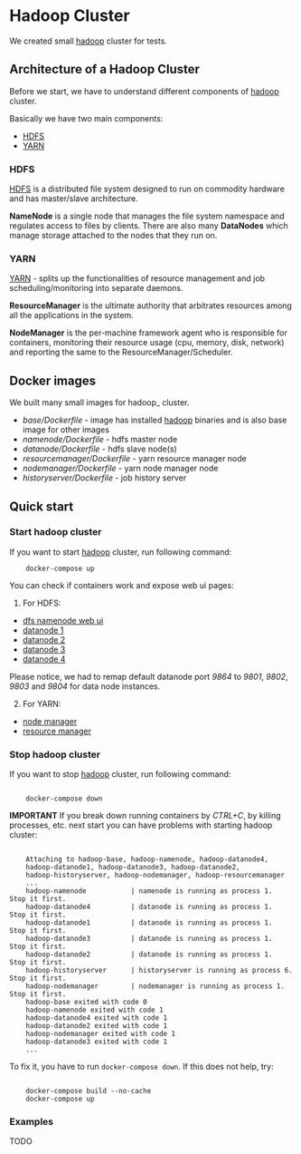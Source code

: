 # Hadoop Cluster

We created small [hadoop][hadoop] cluster for tests.

## Architecture of a Hadoop Cluster

Before we start, we have to understand different components of [hadoop][hadoop] cluster.

Basically we have two main components:

- [HDFS][HDFS]
- [YARN][YARN]

### HDFS

[HDFS][HDFS] is a distributed file system designed to run on commodity hardware and has master/slave architecture.

**NameNode** is a single node that manages the file system namespace and regulates access to files by clients.
There are also many **DataNodes** which manage storage attached to the nodes that they run on.

### YARN

[YARN][YARN] - splits up the functionalities of resource management and job scheduling/monitoring into separate daemons.

**ResourceManager** is the ultimate authority that arbitrates resources among all the applications in the system.

**NodeManager** is the per-machine framework agent who is responsible for containers,
monitoring their resource usage (cpu, memory, disk, network) and reporting the same to the ResourceManager/Scheduler.


## Docker images

We built many small images for hadoop_ cluster.

- *base/Dockerfile* - image has installed [hadoop][hadoop] binaries and is also base image for other images
- *namenode/Dockerfile* - hdfs master node
- *datanode/Dockerfile* - hdfs slave node(s)
- *resourcemanager/Dockerfile* - yarn resource manager node
- *nodemanager/Dockerfile* - yarn node manager node
- *historyserver/Dockerfile* - job history server

## Quick start

### Start hadoop cluster

If you want to start [hadoop][hadoop] cluster, run following command:

```
    docker-compose up

```

You can check if containers work and expose web ui pages:

1. For HDFS:

- [dfs namenode web ui](http://localhost:9870)
- [datanode 1](http://localhost:9801)
- [datanode 2](http://localhost:9802)
- [datanode 3](http://localhost:9803)
- [datanode 4](http://localhost:9804)

Please notice, we had to remap default datanode port *9864* to *9801*, *9802*, *9803* and *9804*
for data node instances.

2. For YARN:

- [node manager](http://localhost:8042/node)
- [resource manager](http://localhost:8088)


### Stop hadoop cluster

If you want to stop [hadoop][hadoop] cluster, run following command:


```

    docker-compose down

```

__IMPORTANT__ If you break down running containers by *CTRL+C*,
by killing processes, etc. next start you can have problems with starting
hadoop cluster:

```

    Attaching to hadoop-base, hadoop-namenode, hadoop-datanode4,
    hadoop-datanode1, hadoop-datanode3, hadoop-datanode2,
    hadoop-historyserver, hadoop-nodemanager, hadoop-resourcemanager
    ...
    hadoop-namenode           | namenode is running as process 1.  Stop it first.
    hadoop-datanode4          | datanode is running as process 1.  Stop it first.
    hadoop-datanode1          | datanode is running as process 1.  Stop it first.
    hadoop-datanode3          | datanode is running as process 1.  Stop it first.
    hadoop-datanode2          | datanode is running as process 1.  Stop it first.
    hadoop-historyserver      | historyserver is running as process 6.  Stop it first.
    hadoop-nodemanager        | nodemanager is running as process 1.  Stop it first.
    hadoop-base exited with code 0
    hadoop-namenode exited with code 1
    hadoop-datanode4 exited with code 1
    hadoop-datanode2 exited with code 1
    hadoop-nodemanager exited with code 1
    hadoop-datanode3 exited with code 1
    ...

```

To fix it, you have to run `docker-compose down`. If this does not help, try:

```

    docker-compose build --no-cache
    docker-compose up

```

### Examples

TODO





[hadoop]: http://hadoop.apache.org/
[HDFS]: http://hadoop.apache.org/docs/current/hadoop-project-dist/hadoop-hdfs/HdfsDesign.html
[YARN]: http://hadoop.apache.org/docs/current/hadoop-yarn/hadoop-yarn-site/YARN.html
